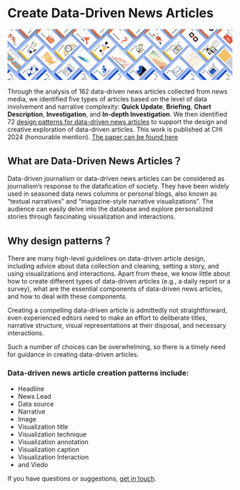 # Create Data-Driven News Articles

<img src="figures/dadp_small2.png" width="550px"/>
<br/>


Through the analysis of 162 data-driven news articles collected from news media, we identified five types of articles based on the level of data involvement and narrative complexity: **Quick Update**, **Briefing**, **Chart Description**, **Investigation**, and **In-depth Investigation**. We then identified 72 [design patterns for data-driven news articles](https://datadrivenarticle.github.io/patterns.html) to support the design and creative exploration of data-driven articles. This work is published at CHI 2024 (honourable mention). [The paper can be found here](https://github.com/datadrivenarticle/datadrivenarticle.github.io/raw/7a6412082b153d0077e21282a06a1343b4b3ae32/Interactive_Data_Comics_VIS2021%20(3).pdf)



## What are Data-Driven News Articles？

Data-driven journalism or data-driven news articles can be considered as journalism’s response to the datafication of society. They have been widely used in seasoned data news columns or personal blogs, also known as “textual narratives” and “magazine-style narrative visualizations”. The audience can easily delve into the database and explore personalized stories through fascinating visualization and interactions.

## Why design patterns？

There are many high-level guidelines on data-driven article design, including advice about data collection and cleaning, setting a story, and using visualizations and interactions. Apart from these, we know little about how to create different types of data-driven articles (e.g., a daily report or a survey), what are the essential components of data-driven news articles, and how to deal with these components.

Creating a compelling data-driven article is admittedly not straightforward, even experienced editors need to make an effort to deliberate titles, narrative structure, visual representations at their disposal, and necessary interactions. 
<!-- According to the existing production mode, it requires the editor to have various skills and experience to be equipped for the job. -->
Such a number of choices can be overwhelming, so there is a timely need for guidance in creating data-driven articles. 

### Data-driven news article creation patterns include: 
* Headline
* News Lead
* Data source
* Narrative
* Image
* Visualization title
* Visualization technique
* Visualization annotation
* Visualization caption
* Visualization Interaction
* and Viedo



If you have questions or suggestions, [get in touch](about.html).
